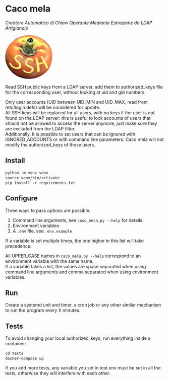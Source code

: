 # Caco mela
_Creatore Automatico di Chiavi Operante Mediante Estrazione da LDAP Artigianale_

![a persimmon with SSH written on it](caco-mela.png "Caco mela")

Read SSH public keys from a LDAP server, add them to authorized_keys file for the corresponding user, without looking at uid and gid numbers.

Only user accounts (UID between UID_MIN and UID_MAX, read from /etc/login.defs) will be considered for update.  
All SSH keys will be replaced for all users, with no keys if the user is not found on the LDAP server: this is useful to lock accounts of users that should not be allowed to access the server anymore, just make sure they are excluded from the LDAP filter.  
Additionally, it is possible to set users that can be ignored with IGNORED_ACCOUNTS or with command line parameters: Caco mela will not modify the authorized_keys of those users. 

## Install

```shell
python -m venv venv
source venv/bin/activate
pip install -r requirements.txt
```

## Configure

Three ways to pass options are possible:

1. Command line arguments, see `caco_mela.py --help` for details
2. Environment variables
3. A `.env` file, see `.env.example`

If a variable is set multiple times, the one higher in this list will take precedence.

All UPPER_CASE names in `caco_mela.py --help` correspond to an environment variable with the same name.  
If a variable takes a list, the values are space separated when using command line arguments and comma separated when using environment variables.

## Run

Create a systemd unit and timer, a cron job or any other similar mechanism to run the program every X minutes.

## Tests

To avoid changing your local authorized_keys, run everything inside a container:

```shell
cd tests
docker-compose up
```

If you add more tests, any variable you set in test.env must be set in all the tests, otherwise they will interfere with each other.
